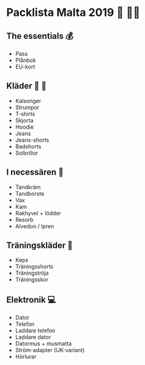 # Packlista Malta 2019 💃 🕺🏻

## The essentials 💰
- Pass
- Plånbok
- EU-kort

## Kläder 👖 👕
- Kalsonger
- Strumpor
- T-shirts
- Skjorta
- Hoodie
- Jeans
- Jeans-shorts
- Badshorts 
- Solbrillor

## I necessären 🧰
- Tandkräm
- Tandborste
- Vax
- Kam
- Rakhyvel + lödder
- Resorb
- Alvedon / Ipren

## Träningskläder 🏃
- Keps
- Träningsshorts
- Träningströja
- Träningsskor 

## Elektronik 💻
- Dator
- Telefon
- Laddare telefon
- Laddare dator
- Datormus + musmatta
- Ström-adapter (UK-variant)
- Hörlurar
